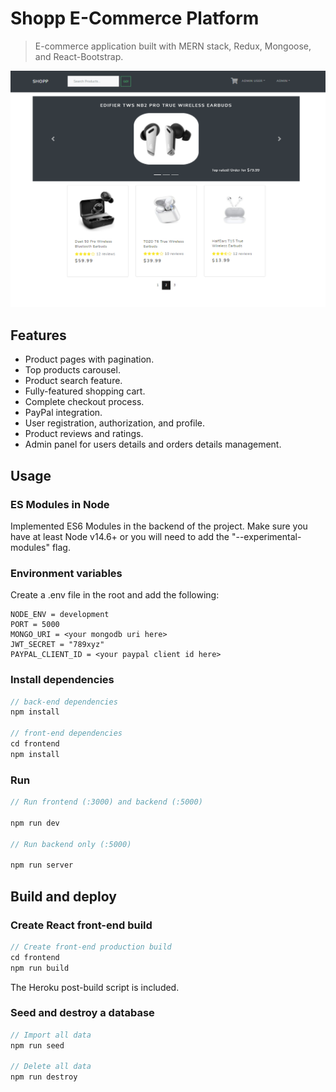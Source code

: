 # Shopp E-Commerce Platform

> E-commerce application built with MERN stack, Redux, Mongoose, and React-Bootstrap.

![screenshot](uploads/screenshot.png)

## Features

- Product pages with pagination.
- Top products carousel.
- Product search feature.
- Fully-featured shopping cart.
- Complete checkout process.
- PayPal integration.
- User registration, authorization, and profile.
- Product reviews and ratings.
- Admin panel for users details and orders details management.

## Usage

### ES Modules in Node

Implemented ES6 Modules in the backend of the project. Make sure you have at least Node v14.6+ or you will need to add the "--experimental-modules" flag.

### Environment variables

Create a .env file in the root and add the following:

```
NODE_ENV = development
PORT = 5000
MONGO_URI = <your mongodb uri here>
JWT_SECRET = "789xyz"
PAYPAL_CLIENT_ID = <your paypal client id here>
```

### Install dependencies

```js
// back-end dependencies
npm install

// front-end dependencies
cd frontend
npm install
```

### Run

```js
// Run frontend (:3000) and backend (:5000)

npm run dev

// Run backend only (:5000)

npm run server
```

## Build and deploy

### Create React front-end build

```js
// Create front-end production build
cd frontend
npm run build
```

The Heroku post-build script is included.

### Seed and destroy a database

```js
// Import all data
npm run seed

// Delete all data
npm run destroy
```
